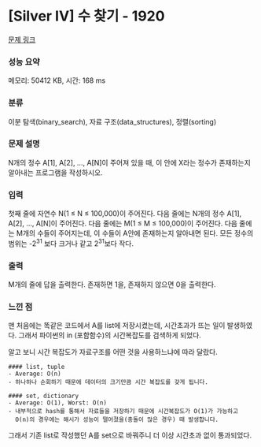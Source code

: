 # [Silver IV] 수 찾기 - 1920 

[문제 링크](https://www.acmicpc.net/problem/1920) 

### 성능 요약

메모리: 50412 KB, 시간: 168 ms

### 분류

이분 탐색(binary_search), 자료 구조(data_structures), 정렬(sorting)

### 문제 설명

<p>N개의 정수 A[1], A[2], …, A[N]이 주어져 있을 때, 이 안에 X라는 정수가 존재하는지 알아내는 프로그램을 작성하시오.</p>

### 입력 

 <p>첫째 줄에 자연수 N(1 ≤ N ≤ 100,000)이 주어진다. 다음 줄에는 N개의 정수 A[1], A[2], …, A[N]이 주어진다. 다음 줄에는 M(1 ≤ M ≤ 100,000)이 주어진다. 다음 줄에는 M개의 수들이 주어지는데, 이 수들이 A안에 존재하는지 알아내면 된다. 모든 정수의 범위는 -2<sup>31</sup> 보다 크거나 같고 2<sup>31</sup>보다 작다.</p>

### 출력 

 <p>M개의 줄에 답을 출력한다. 존재하면 1을, 존재하지 않으면 0을 출력한다.</p>

### 느낀 점

맨 처음에는 똑같은 코드에서 A를 list에 저장시켰는데, 시간초과가 뜨는 일이 발생하였다.
그래서 파이썬의 in (포함함수)의 시간복잡도를 검색하게 되었다.

알고 보니 시간 복잡도가 자료구조를 어떤 것을 사용하느냐에 따라 달랐다. 

```
#### list, tuple
- Average: O(n)
- 하나하나 순회하기 때문에 데이터의 크기만큼 시간 복잡도를 갖게 됩니다.

#### set, dictionary
- Average: O(1), Worst: O(n)
- 내부적으로 hash를 통해서 자료들을 저장하기 때문에 시간복잡도가 O(1)가 가능하고 
  O(n)의 경우에는 해시가 성능이 떨어졌을(충돌이 많은 경우) 때 발생합니다.
```
그래서 기존 list로 작성했던 A를 set으로 바꿔주니 더 이상 시간초과 없이 통과되었다.
